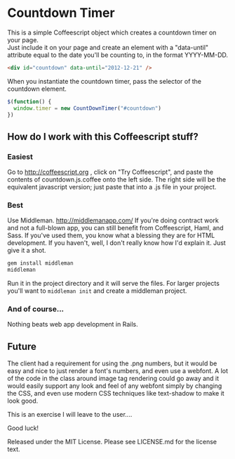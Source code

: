 Countdown Timer
===============

This is a simple Coffeescript object which creates a countdown timer on your page.  
Just include it on your page and create an element with a "data-until" attribute equal to the date you'll be counting to,
in the format YYYY-MM-DD.


```html
<div id="countdown" data-until="2012-12-21" />
```

When you instantiate the countdown timer, pass the selector of the countdown element.

```javascript
$(function() {
  window.timer = new CountDownTimer("#countdown")
})
```

How do I work with this Coffeescript stuff?
-------------------------------------------

### Easiest
Go to http://coffeescript.org , click on "Try Coffeescript", and paste the
contents of countdown.js.coffee onto the left side.  The right side will be the equivalent javascript version; just paste that into a .js file in your project.

### Best
Use Middleman. http://middlemanapp.com/
If you're doing contract work and not a full-blown app, you can still benefit from Coffeescript, Haml, and Sass.  If you've used them, you know what a blessing they are for HTML development.  If you haven't, well, I don't really know how I'd explain it.  Just give it a shot.  
```bash
gem install middleman
middleman
```
Run it in the project directory and it will serve the files.  For larger projects you'll want to ```middleman init``` and create a middleman project.

### And of course...
Nothing beats web app development in Rails.  


Future
------
The client had a requirement for using the .png numbers, but it would be easy and nice to just render a font's numbers, and even use a webfont.  A lot of the code in the class around image tag rendering could go away and it would easily support any look and feel of any webfont simply by changing the CSS, and even use modern CSS techniques like text-shadow to make it look good.

This is an exercise I will leave to the user....

Good luck!


Released under the MIT License.
Please see LICENSE.md for the license text.
